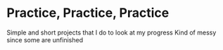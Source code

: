 # Practice, Practice, Practice
Simple and short projects that I do to look at my progress
Kind of messy since some are unfinished
